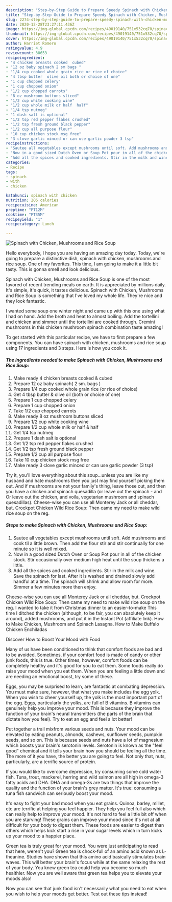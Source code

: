```yaml
---
description: "Step-by-Step Guide to Prepare Speedy Spinach with Chicken, Mushrooms and Rice Soup"
title: "Step-by-Step Guide to Prepare Speedy Spinach with Chicken, Mushrooms and Rice Soup"
slug: 2274-step-by-step-guide-to-prepare-speedy-spinach-with-chicken-mushrooms-and-rice-soup
date: 2020-12-28T23:27:11.436Z
image: https://img-global.cpcdn.com/recipes/49019140/751x532cq70/spinach-with-chicken-mushrooms-and-rice-soup-recipe-main-photo.jpg
thumbnail: https://img-global.cpcdn.com/recipes/49019140/751x532cq70/spinach-with-chicken-mushrooms-and-rice-soup-recipe-main-photo.jpg
cover: https://img-global.cpcdn.com/recipes/49019140/751x532cq70/spinach-with-chicken-mushrooms-and-rice-soup-recipe-main-photo.jpg
author: Harriet Romero
ratingvalue: 4.9
reviewcount: 38653
recipeingredient:
- "4 chicken breasts cooked  cubed"
- "12 oz baby spinach 2 sm bags "
- "1/4 cup cooked whole grain rice or rice of choice"
- "4 tbsp butter  olive oil both or choice of one"
- "1 cup chopped celery"
- "1 cup chopped onion"
- "1/2 cup chopped carrots"
- "8 oz mushroom buttons sliced"
- "1/2 cup white cooking wine"
- "1/2 cup whole milk or half  half"
- "1/4 tsp nutmeg"
- "1 dash salt is optional"
- "1/2 tsp red pepper flakes crushed"
- "1/2 tsp fresh ground black pepper"
- "1/2 cup all purpose flour"
- "10 cup chicken stock msg free"
- "3 clove garlic minced or can use garlic powder 3 tsp"
recipeinstructions:
- "Sautee all vegetables except mushrooms until soft. Add mushrooms and cook til a little brown. Then add the flour stir and stir continually for one minute so it is well mixed."
- "Now in a good sized Dutch Oven or Soup Pot pour in all of the chicken stock. Stir occasionally over medium high heat until the soup thickens a little."
- "Add all the spices and cooked ingredients. Stir in the milk and wine. Save the spinach for last. After it is washed and drained slowly add handful at a time. The spinach will shrink and allow room for more. Simmer a few minutes more then enjoy."
categories:
- Recipe
tags:
- spinach
- with
- chicken

katakunci: spinach with chicken 
nutrition: 206 calories
recipecuisine: American
preptime: "PT12M"
cooktime: "PT35M"
recipeyield: "1"
recipecategory: Lunch

---
```



![Spinach with Chicken, Mushrooms and Rice Soup](https://img-global.cpcdn.com/recipes/49019140/751x532cq70/spinach-with-chicken-mushrooms-and-rice-soup-recipe-main-photo.jpg)

Hello everybody, I hope you are having an amazing day today. Today, we're going to prepare a distinctive dish, spinach with chicken, mushrooms and rice soup. One of my favorites. This time, I am going to make it a little bit tasty. This is gonna smell and look delicious.

Spinach with Chicken, Mushrooms and Rice Soup is one of the most favored of recent trending meals on earth. It is appreciated by millions daily. It's simple, it's quick, it tastes delicious. Spinach with Chicken, Mushrooms and Rice Soup is something that I've loved my whole life. They're nice and they look fantastic.

I wanted some soup one winter night and came up with this one using what I had on hand. Add the broth and heat to almost boiling. Add the tortellini and chicken and simmer until the tortellini are cooked through. Cremini mushrooms in this chicken mushroom spinach combination taste amazing!


To get started with this particular recipe, we have to first prepare a few components. You can have spinach with chicken, mushrooms and rice soup using 17 ingredients and 3 steps. Here is how you cook it.

<!--inarticleads1-->

##### The ingredients needed to make Spinach with Chicken, Mushrooms and Rice Soup:

1. Make ready 4 chicken breasts cooked &amp; cubed
1. Prepare 12 oz baby spinach( 2 sm. bags )
1. Prepare 1/4 cup cooked whole grain rice (or rice of choice)
1. Get 4 tbsp butter &amp; olive oil (both or choice of one)
1. Prepare 1 cup chopped celery
1. Prepare 1 cup chopped onion
1. Take 1/2 cup chopped carrots
1. Make ready 8 oz mushroom buttons sliced
1. Prepare 1/2 cup white cooking wine
1. Prepare 1/2 cup whole milk or half &amp; half
1. Get 1/4 tsp nutmeg
1. Prepare 1 dash salt is optional
1. Get 1/2 tsp red pepper flakes crushed
1. Get 1/2 tsp fresh ground black pepper
1. Prepare 1/2 cup all purpose flour
1. Take 10 cup chicken stock msg free
1. Make ready 3 clove garlic minced or can use garlic powder (3 tsp)


Try it, you&#39;ll love everything about this soup…unless you are like my husband and hate mushrooms then you just may find yourself picking them out. And if mushrooms are not your family&#39;s thing, leave those out, and then you have a chicken and spinach quesadilla (or leave out the spinach - and Or leave out the chicken, and voila, vegetarian mushroom and spinach quesadillas). Cheese-wise you can use all Monterey Jack or all cheddar, but. Crockpot Chicken Wild Rice Soup: Then came my need to make wild rice soup on the reg. 

<!--inarticleads2-->

##### Steps to make Spinach with Chicken, Mushrooms and Rice Soup:

1. Sautee all vegetables except mushrooms until soft. Add mushrooms and cook til a little brown. Then add the flour stir and stir continually for one minute so it is well mixed.
1. Now in a good sized Dutch Oven or Soup Pot pour in all of the chicken stock. Stir occasionally over medium high heat until the soup thickens a little.
1. Add all the spices and cooked ingredients. Stir in the milk and wine. Save the spinach for last. After it is washed and drained slowly add handful at a time. The spinach will shrink and allow room for more. Simmer a few minutes more then enjoy.


Cheese-wise you can use all Monterey Jack or all cheddar, but. Crockpot Chicken Wild Rice Soup: Then came my need to make wild rice soup on the reg. I wanted to take it from Christmas dinner to an easier-to-make This time I ditched the chicken (although, to be fair, you can absolutely keep it around), added mushrooms, and put it in the Instant Pot (affiliate link). How to Make Chicken, Mushroom and Spinach Lasagna. How to Make Buffalo Chicken Enchiladas 

Discover How to Boost Your Mood with Food


Many of us have been conditioned to think that comfort foods are bad and to be avoided. Sometimes, if your comfort food is made of candy or other junk foods, this is true. Other times, however, comfort foods can be completely healthy and it's good for you to eat them. Some foods really do raise your mood when you eat them. When you are feeling a little down and are needing an emotional boost, try some of these.

Eggs, you may be surprised to learn, are fantastic at combating depression. You must make sure, however, that what you make includes the egg yolk. When you wish to cheer yourself up, the yolk is the most important part of the egg. Eggs, particularly the yolks, are full of B vitamins. B vitamins can genuinely help you improve your mood. This is because they improve the function of your brain's neural transmitters (the parts of the brain that dictate how you feel). Try to eat an egg and feel a lot better!

Put together a trail mixfrom various seeds and nuts. Your mood can be elevated by eating peanuts, almonds, cashews, sunflower seeds, pumpkin seeds, and so on. This is because seeds and nuts have a lot of magnesium which boosts your brain's serotonin levels. Serotonin is known as the "feel good" chemical and it tells your brain how you should be feeling all the time. The more of it you have, the better you are going to feel. Not only that, nuts, particularly, are a terrific source of protein.

If you would like to overcome depression, try consuming some cold water fish. Tuna, trout, mackerel, herring and wild salmon are all high in omega-3 fatty acids and DHA. DHA and omega-3s are two things that improve the quality and the function of your brain's grey matter. It's true: consuming a tuna fish sandwich can seriously boost your mood. 

It's easy to fight your bad mood when you eat grains. Quinoa, barley, millet, etc are terrific at helping you feel happier. They help you feel full also which can really help to improve your mood. It's not hard to feel a little bit off when you are starving! These grains can improve your mood since it's not at all difficult for your body to digest them. These foods are easier to digest than others which helps kick start a rise in your sugar levels which in turn kicks up your mood to a happier place.

Green tea is truly great for your mood. You were just anticipating to read that here, weren't you? Green tea is chock-full of an amino acid known as L-theanine. Studies have shown that this amino acid basically stimulates brain waves. This will better your brain's focus while at the same relaxing the rest of your body. You knew green tea could help you become so much healthier. Now you are well aware that green tea helps you to elevate your moods also!

Now you can see that junk food isn't necessarily what you need to eat when you wish to help your moods get better. Test out  these tips  instead!


